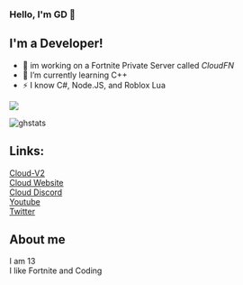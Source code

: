 ### Hello, I'm GD 👋

## I'm a Developer!

- 🔭 im working on a Fortnite Private Server called *CloudFN*
- 🌱 I’m currently learning C++
- ⚡ I know C#, Node.JS, and Roblox Lua

![](https://cdn.discordapp.com/attachments/835302046592270446/842765465575096340/Free-Cloud-Wallpapers.jpg)

![ghstats](https://github-readme-stats.vercel.app/api?username=GDBOI101&theme=dark&show_icons=true)
## Links:
[Cloud-V2](https://github.com/GDBOI101/Cloud-V2)
<br>
[Cloud Website](https://cloudfn.dev)
<br>
[Cloud Discord](https://discord.gg/MfXNpTg4EV)
<br>
[Youtube](https://www.youtube.com/channel/UCbI0is0OOW7u1Zc0_9-Mpkg)
<br>
[Twitter](https://twitter.com/GD_Studios101)
<br>

## About me

I am 13
<br>
I like Fortnite and Coding
<br>
